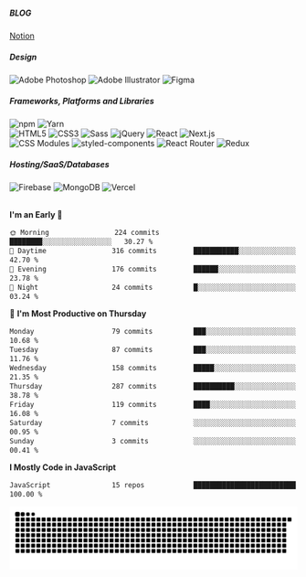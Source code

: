 ##### BLOG
<a href="https://onmidnightblue.notion.site/FrontEnd-a6d84cb2fd8e413ea62ea3046eb15f19">Notion</a>

##### Design
<img alt="Adobe Photoshop" src ="https://img.shields.io/badge/Adobe Photoshop-FFFFFF?style=flat&logo=Adobe Photoshop&logoColor=31A8FF"/> <img alt="Adobe Illustrator" src ="https://img.shields.io/badge/Adobe Illustrator-FFFFFF?style=flat&logo=Adobe Illustrator&logoColor=FF9A00"/> <img alt="Figma" src ="https://img.shields.io/badge/Figma-FFFFFF?style=flat&logo=Figma&logoColor=F24E1E"/> 

##### Frameworks, Platforms and Libraries
<img alt="npm" src ="https://img.shields.io/badge/npm-FFFFFF?style=flat&logo=npm&logoColor=CB3837"/> <img alt="Yarn" src ="https://img.shields.io/badge/Yarn-FFFFFF?style=flat&logo=Yarn&logoColor=2C8EBB"/>
<br />
<img alt="HTML5" src ="https://img.shields.io/badge/HTML5-FFFFFF?style=flat&logo=HTML5&logoColor=E34F26"/> <img alt="CSS3" src ="https://img.shields.io/badge/CSS3-FFFFFF?style=flat&logo=CSS3&logoColor=1572B6"/> <img alt="Sass" src ="https://img.shields.io/badge/Sass-FFFFFF?style=flat&logo=Sass&logoColor=CC6699"/> <img alt="jQuery" src ="https://img.shields.io/badge/jQuery-FFFFFF?style=flat&logo=jQuery&logoColor=0769AD"/> <img alt="React" src ="https://img.shields.io/badge/React-FFFFFF?style=flat&logo=React&logoColor=61DAFB"/> <img alt="Next.js" src ="https://img.shields.io/badge/Next.js-FFFFFF?style=flat&logo=Next.js&logoColor=000000"/>
<br />
<img alt="CSS Modules" src ="https://img.shields.io/badge/CSS Modules-FFFFFF?style=flat&logo=CSS Modules&logoColor=000000"/> <img alt="styled-components" src ="https://img.shields.io/badge/styled components-FFFFFF?style=flat&logo=styled-components&logoColor=DB7093"/> <img alt="React Router" src ="https://img.shields.io/badge/React Router-FFFFFF?style=flat&logo=React Router&logoColor=CA4245"/> <img alt="Redux" src ="https://img.shields.io/badge/Redux-FFFFFF?style=flat&logo=Redux&logoColor=764ABC"/>

##### Hosting/SaaS/Databases
<img alt="Firebase" src ="https://img.shields.io/badge/Firebase-FFFFFF?style=flat&logo=Firebase&logoColor=FFCA28"/> <img alt="MongoDB" src ="https://img.shields.io/badge/MongoDB-FFFFFF?style=flat&logo=MongoDB&logoColor=MongoDB"/> <img alt="Vercel" src ="https://img.shields.io/badge/Vercel-FFFFFF?style=flat&logo=Vercel&logoColor=000000"/>
<br /><br />

<!--START_SECTION:waka-->
**I'm an Early 🐤** 

```text
🌞 Morning                224 commits         ████████░░░░░░░░░░░░░░░░░   30.27 % 
🌆 Daytime                316 commits         ███████████░░░░░░░░░░░░░░   42.70 % 
🌃 Evening                176 commits         ██████░░░░░░░░░░░░░░░░░░░   23.78 % 
🌙 Night                  24 commits          █░░░░░░░░░░░░░░░░░░░░░░░░   03.24 % 
```
📅 **I'm Most Productive on Thursday** 

```text
Monday                   79 commits          ███░░░░░░░░░░░░░░░░░░░░░░   10.68 % 
Tuesday                  87 commits          ███░░░░░░░░░░░░░░░░░░░░░░   11.76 % 
Wednesday                158 commits         █████░░░░░░░░░░░░░░░░░░░░   21.35 % 
Thursday                 287 commits         ██████████░░░░░░░░░░░░░░░   38.78 % 
Friday                   119 commits         ████░░░░░░░░░░░░░░░░░░░░░   16.08 % 
Saturday                 7 commits           ░░░░░░░░░░░░░░░░░░░░░░░░░   00.95 % 
Sunday                   3 commits           ░░░░░░░░░░░░░░░░░░░░░░░░░   00.41 % 
```


**I Mostly Code in JavaScript** 

```text
JavaScript               15 repos            █████████████████████████   100.00 % 
```




<!--END_SECTION:waka-->


![snake gif](https://github.com/onmidnightblue/onmidnightblue/blob/output/github-contribution-grid-snake.svg)

